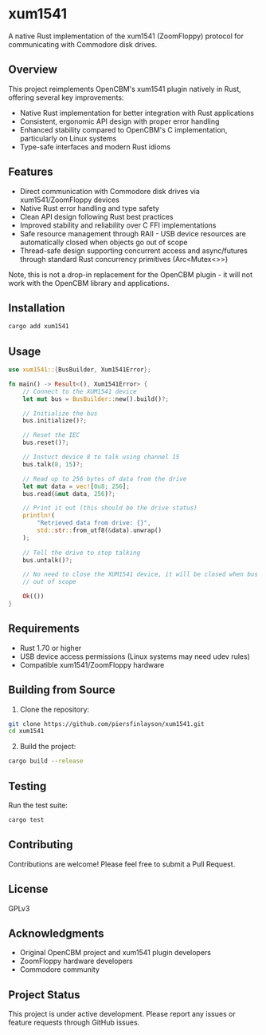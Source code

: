 # xum1541

A native Rust implementation of the xum1541 (ZoomFloppy) protocol for communicating with Commodore disk drives.

## Overview

This project reimplements OpenCBM's xum1541 plugin natively in Rust, offering several key improvements:

- Native Rust implementation for better integration with Rust applications
- Consistent, ergonomic API design with proper error handling
- Enhanced stability compared to OpenCBM's C implementation, particularly on Linux systems
- Type-safe interfaces and modern Rust idioms

## Features

- Direct communication with Commodore disk drives via xum1541/ZoomFloppy devices
- Native Rust error handling and type safety
- Clean API design following Rust best practices
- Improved stability and reliability over C FFI implementations
- Safe resource management through RAII - USB device resources are automatically closed when objects go out of scope
- Thread-safe design supporting concurrent access and async/futures through standard Rust concurrency primitives (Arc<Mutex<>>)

Note, this is not a drop-in replacement for the OpenCBM plugin - it will not work with the OpenCBM library and applications.

## Installation

```bash
cargo add xum1541
```

## Usage

```rust
use xum1541::{BusBuilder, Xum1541Error};

fn main() -> Result<(), Xum1541Error> {
    // Connect to the XUM1541 device 
    let mut bus = BusBuilder::new().build()?;

    // Initialize the bus
    bus.initialize()?;

    // Reset the IEC
    bus.reset()?;

    // Instuct device 8 to talk using channel 15
    bus.talk(8, 15)?;

    // Read up to 256 bytes of data from the drive
    let mut data = vec![0u8; 256];
    bus.read(&mut data, 256)?;

    // Print it out (this should be the drive status)
    println!(
        "Retrieved data from drive: {}",
        std::str::from_utf8(&data).unwrap()
    );
    
    // Tell the drive to stop talking
    bus.untalk()?;

    // No need to close the XUM1541 device, it will be closed when bus goes
    // out of scope

    Ok(())
}
```

## Requirements

- Rust 1.70 or higher
- USB device access permissions (Linux systems may need udev rules)
- Compatible xum1541/ZoomFloppy hardware

## Building from Source

1. Clone the repository:
```bash
git clone https://github.com/piersfinlayson/xum1541.git
cd xum1541
```

2. Build the project:
```bash
cargo build --release
```

## Testing

Run the test suite:
```bash
cargo test
```

## Contributing

Contributions are welcome! Please feel free to submit a Pull Request.

## License

GPLv3

## Acknowledgments

- Original OpenCBM project and xum1541 plugin developers
- ZoomFloppy hardware developers
- Commodore community

## Project Status

This project is under active development. Please report any issues or feature requests through GitHub issues.